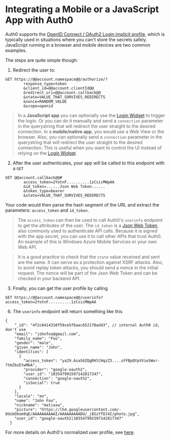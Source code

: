 # Integrating a Mobile or a JavaScript App with Auth0

Auth0 supports the [OpenID Connect / OAuth2 Login implicit profile](http://openid.net/specs/openid-connect-implicit-1_0.html), which is typically used in situations where you can't store the secrets safely. JavaScript running in a browser and mobile devices are two common examples.

The steps are quite simple though:

1. Redirect the user to:

  <pre style="word-wrap:break-word"><code>GET https://@@account.namespace@@/authorize/?
        response_type=token
        &client_id=@@account.clientId@@
        &redirect_uri=@@account.callback@@
        &state=VALUE_THAT_SURVIVES_REDIRECTS
        &nonce=RANDOM_VALUE
        &scope=openid</code></pre>

  > In a **JavaScript app** you can optionally use the [Login Widget](login-widget2) to trigger the login. Or you can do it manually and send a `connection` parameter in the querystring that will redirect the user straight to the desired connection.
  In a **mobile/native app**, you would use a Web View or the browser. Also, you can optionally send a `connection` parameter in the querystring that will redirect the user straight to the desired connection. This is useful when you want to control the UI instead of relying on the [Login Widget](login-widget2).

2. After the user authenticates, your app will be called to this endpoint with a `GET`

  <pre style="word-wrap:break-word"><code>GET @@account.callback@@#
        access_token=2YotnF..........1zCsicMWpAA
        &id_token=......Json Web Token......
        &token_type=bearer
        &state=VALUE_THAT_SURVIVES_REDIRECTS</code></pre>


  Your code would then parse the hash segment of the URL and extract the parameters: `access_token` and `id_token`.

  > The `access_token` can then be used to call Auth0's `userinfo` endpoint to get the attributes of the user. The `id_token` is a [Json Web Token](http://tools.ietf.org/html/draft-jones-json-web-token-08), also commonly used to authenticate API calls. Because it is signed with the app secret, you can use it to call other APIs that trust Auth0. An example of this is Windows Azure Mobile Services or your own Web API. 

  > It is a good practice to check that the `state` value received and sent are the same. It can serve as a protection against XSRF attacks. Also, to avoid replay token attacks, you should send a nonce in the initial request. The nonce will be part of the Json Web Token and can be checked in your backend API.

3. Finally, you can get the user profile by calling

  <pre style="word-wrap:break-word"><code>GET https://@@account.namespace@@/userinfo?access_token=2YotnF..........1zCsicMWpAA</code></pre>

6. The `userinfo` endpoint will return something like this

  <pre><code>{
    "_id": "4f2c8414310f59ce5f6aac652170ad43", // internal Auth0 id, don't use
    "email": "johnfoo@gmail.com",
    "family_name": "Foo",
    "gender": "male",
    "given_name": "John",
    "identities": [
      {
        "access_token": "ya29.AsaS6ZQgRHlCHqzZ3....sFFBpQYpVVieSWur-7tmZbzEtwMkA",
        "provider": "google-oauth2",
        "user_id": "103547991597142817347",
        "connection": "google-oauth2",
        "isSocial": true
      }
    ],
    "locale": "en",
    "name": "John Foo",
    "nickname": "matiasw",
    "picture": "https://lh4.googleusercontent.com/-OdsbOXom9qE/AAAAAAAAAAI/AAAAAAAAADU/_j8SzYTOJ4I/photo.jpg",
    "user_id": "google-oauth2|103547991597142817347"
  }</code></pre>

For more details on Auth0's normalized user profile, see [here](user-profile).

